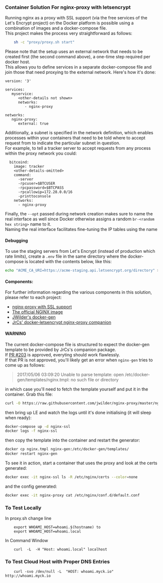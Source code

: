 ### Container Solution For nginx-proxy  with letsencrypt

Running nginx as a proxy with SSL support (via the free services of the Let's Encrypt project) on the Docker platform is possible using a combination of images and a docker-compose file.  
This project makes the process very straightforward as follows:

```bash
    sh -c "proxy/proxy.sh start"
```

Please note that the setup uses an external network that needs to be created first (the second command above), a one-time step required per docker host.  
This allows you to define services in a separate docker-compose file and join those that need proxying to the external network.  Here's how it's done:

```
version: '3'

services:
   myservice:
      <other-details not shown>
      networks:
         - nginx-proxy

networks:
   nginx-proxy:
      external: true
```

Additionally, a subnet is specified in the network definition, which enables processes within your containers that need to be told where to accept request from to indicate the particular subnet in question.  
For example, to tell a tracker server to accept requests from any process within the proxy network you could:

```
  bitcoind:
    image: tracker
    <other-details-omitted>
    command:
      -server
      -rpcuser=$BTCUSER
      -rpcpassword=$BTCPASS
      -rpcallowip=172.28.0.0/16
      -printtoconsole
    networks:
      - nginx-proxy
```

Finally, the `--opt` passed during network creation makes sure to name the real interface as well since Docker otherwise assigns a random `br-<random hex string>` name to it.  
Naming the real interface facilitates fine-tuning the IP tables using the name

#### Debugging

To use the staging servers from Let's Encrypt (instead of production which rate limits), create a `.env` file in the same directory where the docker-compose is located with the contents below, like this:

```bash 
echo "ACME_CA_URI=https://acme-staging.api.letsencrypt.org/directory" >> .env
```
#### Components:

For further information regarding the various components in this solution, please refer to each project:

* [nginx-proxy with SSL support](https://github.com/rajasoun/nginx-proxy-LE-docker-compose)
* [The official NGINX image](https://github.com/nginxinc/docker-nginx)
* [JWilder's docker-gen](https://github.com/jwilder/docker-gen)
* [JrCs' docker-letsencrypt nginx-proxy companion ](https://github.com/JrCs/docker-letsencrypt-nginx-proxy-companion)

#### WARNING

The current docker-compose file is structured to expect the docker-gen template to be provided by JrCs's companion package.  
If [PR #203](https://github.com/JrCs/docker-letsencrypt-nginx-proxy-companion/pull/203) is approved, everyting should work flawlessly.  
If that PR is not approved, you'll likely get an error when `nginx-gen` tries to come up as follows:

> 2017/05/06 03:09:20 Unable to parse template: open /etc/docker-gen/templates/nginx.tmpl: no such file or directory

in which case you'll need to fetch the template yourself and put it in the container.  Grab this file:

```bash
curl -O https://raw.githubusercontent.com/jwilder/nginx-proxy/master/nginx.tmpl
```

then bring up LE and watch the logs until it's done initialising (it will sleep when ready):

```bash
docker-compose up -d nginx-ssl
docker logs -f nginx-ssl
```

then copy the template into the container and restart the generator:

```bash
docker cp nginx.tmpl nginx-gen:/etc/docker-gen/templates/
docker restart nginx-gen
```

To see it in action, start a container that uses the proxy and look at the certs generated:

```bash
docker exec -it nginx-ssl ls -R /etc/nginx/certs --color=none
```

and the config generated:

```bash
docker exec -it nginx-proxy cat /etc/nginx/conf.d/default.conf
```

### To Test Locally

In proxy.sh  change line 
```
    export WHOAMI_HOST=whoami.$(hostname) to 
    export WHOAMI_HOST=whoami.local
```
In Command Window 
```
    curl  -L  -H "Host: whoami.local" localhost
```

### To Test Cloud Host with Proper DNS Entries
```
    curl -svo /dev/null -L  "HOST: whoami.myck.io" http://whoami.myck.io
```
